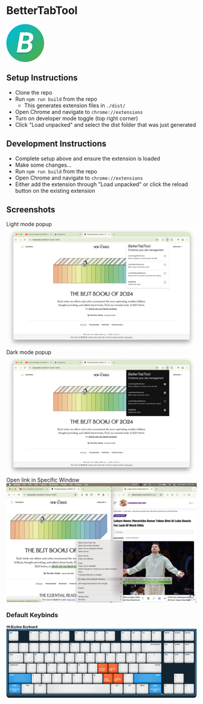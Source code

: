 # BetterTabTool

<a href="url"><img src="./src/assets/icon-512.png" align="center" height="100" width="100" ></a>

## Setup Instructions

-   Clone the repo
-   Run `npm run build` from the repo
    -   This generates extension files in `./dist/`
-   Open Chrome and navigate to `chrome://extensions`
-   Turn on developer mode toggle (top right corner)
-   Click "Load unpacked" and select the dist folder that was just generated

## Development Instructions

-   Complete setup above and ensure the extension is loaded
-   Make some changes...
-   Run `npm run build` from the repo
-   Open Chrome and navigate to `chrome://extensions`
-   Either add the extension through "Load unpacked" or click the reload button on the existing extension

## Screenshots

Light mode popup
<a href="url"><img src="./media/popup-light.png" align="center"></a>
Dark mode popup
<a href="url"><img src="./media/popup-dark.png" align="center"></a>
Open link in Specific Window
<a href="url"><img src="./media/open-link-in-window.png" align="center"></a>

### Default Keybinds

<a href="url"><img src="./media/default-keybinds.png" align="center"></a>

